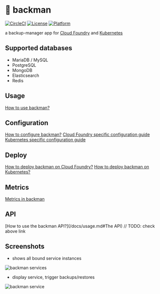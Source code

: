 # :minidisc: backman

[![CircleCI](https://circleci.com/gh/swisscom/backman.svg?style=svg)](https://circleci.com/gh/swisscom/backman)
[![License](https://img.shields.io/badge/license-Apache--2.0-blue)](https://github.com/swisscom/backman/blob/master/LICENSE)
[![Platform](https://img.shields.io/badge/platform-Cloud%20Foundry-lightgrey)](https://developer.swisscom.com/)

a backup-manager app for [Cloud Foundry](https://www.cloudfoundry.org/) and [Kubernetes](https://kubernetes.io/)

## Supported databases

- MariaDB / MySQL
- PostgreSQL
- MongoDB
- Elasticsearch
- Redis

## Usage

[How to use backman?](/docs/usage.md)

## Configuration

[How to configure backman?](/docs/configuration.md)
[Cloud Foundry specific configuration guide](/docs/cloudfoundry/configuration.md)
[Kubernetes specific configuration guide](/docs/kubernetes/configuration.md)

## Deploy

[How to deploy backman on Cloud Foundry?](/docs/cloudfoundry/deployment.md)
[How to deploy backman on Kubernetes?](/docs/kubernetes/deployment.md)

## Metrics

[Metrics in backman](/docs/metrics.md)

## API

[How to use the backman API?](/docs/usage.md#The API)
// TODO: check above link

## Screenshots

* shows all bound service instances

![backman services](https://raw.githubusercontent.com/swisscom/backman/master/static/images/backman_services_listing.png "backman services")

* display service, trigger backups/restores

![backman service](https://raw.githubusercontent.com/swisscom/backman/master/static/images/backman_service_view.png "backman service")
